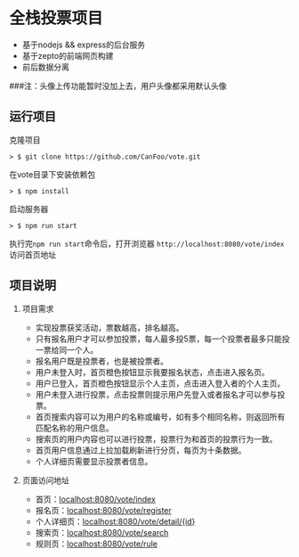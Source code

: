 # 全栈投票项目
* 基于nodejs && express的后台服务
* 基于zepto的前端网页构建
* 前后数据分离

###注：头像上传功能暂时没加上去，用户头像都采用默认头像


## 运行项目

克隆项目

```
> $ git clone https://github.com/CanFoo/vote.git
```
在vote目录下安装依赖包

```
> $ npm install
```
启动服务器

```
> $ npm run start
```
执行完`npm run start`命令后，打开浏览器 `http://localhost:8080/vote/index`访问首页地址


## 项目说明

1. 项目需求
	- 实现投票获奖活动，票数越高，排名越高。
	- 只有报名用户才可以参加投票，每人最多投5票，每一个投票者最多只能投一票给同一个人。
	- 报名用户既是投票者，也是被投票者。
	- 用户未登入时，首页橙色按钮显示我要报名状态，点击进入报名页。
	- 用户已登入，首页橙色按钮显示个人主页，点击进入登入者的个人主页。
	- 用户未登入进行投票，点击投票则提示用户先登入或者报名才可以参与投票。
	- 首页搜索内容可以为用户的名称或编号，如有多个相同名称，则返回所有匹配名称的用户信息。
	- 搜索页的用户内容也可以进行投票，投票行为和首页的投票行为一致。
	- 首页用户信息通过上拉加载刷新进行分页，每页为十条数据。
	- 个人详细页需要显示投票者信息。


2. 页面访问地址
	- 首页：[localhost:8080/vote/index](localhost:8080/vote/index)
	- 报名页：[localhost:8080/vote/register](localhost:8080/vote/register)
	- 个人详细页：[localhost:8080/vote/detail/{id}](localhost:8080/vote/detail)
	- 搜索页：[localhost:8080/vote/search](localhost:8080/vote/search)
	- 规则页：[localhost:8080/vote/rule](localhost:8080/vote/rule)
	

	